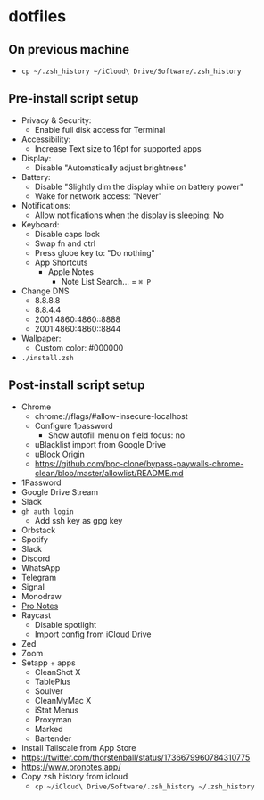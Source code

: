 # dotfiles

## On previous machine

- `cp ~/.zsh_history ~/iCloud\ Drive/Software/.zsh_history`

## Pre-install script setup

- Privacy & Security:
  - Enable full disk access for Terminal
- Accessibility:
  - Increase Text size to 16pt for supported apps
- Display:
  - Disable "Automatically adjust brightness"
- Battery:
  - Disable "Slightly dim the display while on battery power"
  - Wake for network access: "Never"
- Notifications:
  - Allow notifications when the display is sleeping: No
- Keyboard:
  - Disable caps lock
  - Swap fn and ctrl
  - Press globe key to: "Do nothing"
  - App Shortcuts
    - Apple Notes
      - Note List Search... = `⌘ P`
- Change DNS
  - 8.8.8.8
  - 8.8.4.4
  - 2001:4860:4860::8888
  - 2001:4860:4860::8844
- Wallpaper:
  - Custom color: #000000
- `./install.zsh`

## Post-install script setup

- Chrome
  - chrome://flags/#allow-insecure-localhost
  - Configure 1password
    - Show autofill menu on field focus: no
  - uBlacklist import from Google Drive
  - uBlock Origin
  - https://github.com/bpc-clone/bypass-paywalls-chrome-clean/blob/master/allowlist/README.md
- 1Password
- Google Drive Stream
- Slack
- `gh auth login`
  - Add ssh key as gpg key
- Orbstack
- Spotify
- Slack
- Discord
- WhatsApp
- Telegram
- Signal
- Monodraw
- [Pro Notes](https://pronotes.app/direct-download)
- Raycast
  - Disable spotlight
  - Import config from iCloud Drive
- Zed
- Zoom
- Setapp + apps
  - CleanShot X
  - TablePlus
  - Soulver
  - CleanMyMac X
  - iStat Menus
  - Proxyman
  - Marked
  - Bartender
- Install Tailscale from App Store
- https://twitter.com/thorstenball/status/1736679960784310775
- https://www.pronotes.app/
- Copy zsh history from icloud
  - `cp ~/iCloud\ Drive/Software/.zsh_history ~/.zsh_history`
